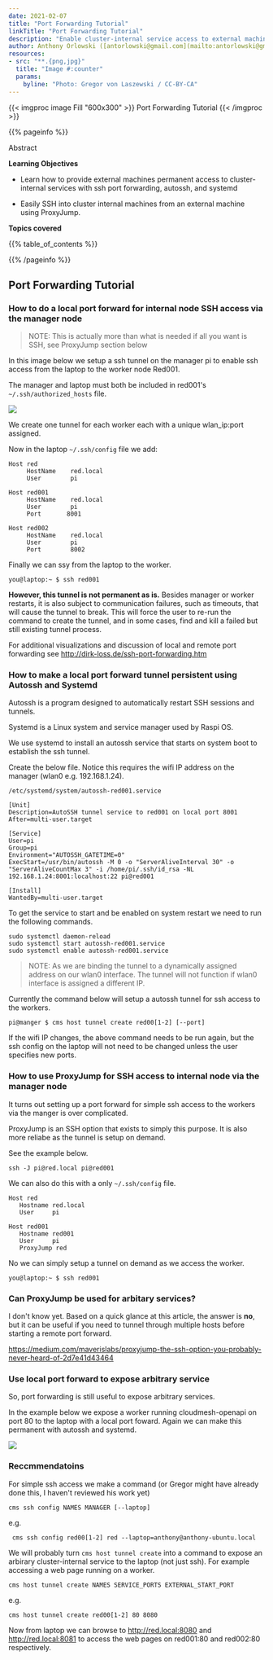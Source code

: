 ```yaml
---
date: 2021-02-07
title: "Port Forwarding Tutorial"
linkTitle: "Port Forwarding Tutorial"
description: "Enable cluster-internal service access to external machines"
author: Anthony Orlowski ([antorlowski@gmail.com](mailto:antorlowski@gmail.com))
resources:
- src: "**.{png,jpg}"
  title: "Image #:counter"
  params:
    byline: "Photo: Gregor von Laszewski / CC-BY-CA"
---
```


{{< imgproc image Fill "600x300" >}}
Port Forwarding Tutorial
{{< /imgproc >}}


{{% pageinfo %}}

Abstract

**Learning Objectives**

* Learn how to provide external machines permanent access to cluster-internal 
  services with ssh port forwarding, autossh, and systemd
  
* Easily SSH into cluster internal machines from an external machine using 
  ProxyJump.
  
**Topics covered**

{{% table_of_contents %}}

{{% /pageinfo %}}


## Port Forwarding Tutorial

### How to do a local port forward for internal node SSH access via the manager node

> NOTE: This is actually more than what is needed if all you want is SSH, see ProxyJump section below

In this image below we setup a ssh tunnel on the manager pi to enable ssh access from the laptop to the worker node Red001. 

The manager and laptop must both be included in red001's `~/.ssh/authorized_hosts` file.

![](https://github.com/cloudmesh/cloudmesh-pi-cluster/raw/main/images/ssh-port-forward.PNG)

We create one tunnel for each worker each with a unique wlan_ip:port assigned.

Now in the laptop `~/.ssh/config` file we add:

```
Host red
     HostName    red.local
     User        pi

Host red001
     HostName    red.local
     User        pi
     Port       8001

Host red002
     HostName    red.local
     User        pi
     Port        8002
```

Finally we can ssy from the laptop to the worker.

```
you@laptop:~ $ ssh red001
```

**However, this tunnel is not permanent as is.** Besides manager or worker restarts, it is also subject to communication failures, such as timeouts, that will cause the tunnel to break. This will force the user to re-run the command to create the tunnel, and in some cases, find and kill a failed but still existing tunnel process. 

For additional visualizations and discussion of local and remote port forwarding see <http://dirk-loss.de/ssh-port-forwarding.htm>

### How to make a local port forward tunnel persistent using Autossh and Systemd

Autossh is a program designed to automatically restart SSH sessions and tunnels.

Systemd is a Linux system and service manager used by Raspi OS.

We use systemd to install an autossh service that starts on system boot to establish the ssh tunnel.

Create the below file. Notice this requires the wifi IP address on the manager (wlan0 e.g. 192.168.1.24).

`/etc/systemd/system/autossh-red001.service`

```
[Unit]
Description=AutoSSH tunnel service to red001 on local port 8001
After=multi-user.target

[Service]
User=pi
Group=pi
Environment="AUTOSSH_GATETIME=0"
ExecStart=/usr/bin/autossh -M 0 -o "ServerAliveInterval 30" -o "ServerAliveCountMax 3" -i /home/pi/.ssh/id_rsa -NL 192.168.1.24:8001:localhost:22 pi@red001

[Install]
WantedBy=multi-user.target
```

To get the service to start and be enabled on system restart we need to run the following commands.

```
sudo systemctl daemon-reload
sudo systemctl start autossh-red001.service
sudo systemctl enable autossh-red001.service
```

> NOTE: As we are binding the tunnel to a dynamically assigned address on our wlan0 interface. The tunnel will not function if wlan0 interface is assigned a different IP.

Currently the command below will setup a autossh tunnel for ssh access to the workers.

```
pi@manger $ cms host tunnel create red00[1-2] [--port]
```
If the wifi IP changes, the above command needs to be run again, but the ssh config on the laptop will not need to be changed unless the user specifies new ports.


### How to use ProxyJump for SSH access to internal node via the manager node

It turns out setting up a port forward for simple ssh access to the workers via the manger is over complicated.

ProxyJump is an SSH option that exists to simply this purpose. It is also more reliabe as the tunnel is setup on demand.

See the example below.

```
ssh -J pi@red.local pi@red001
```

We can also do this with a only `~/.ssh/config` file.

```
Host red
   Hostname red.local
   User	    pi
   
Host red001
   Hostname red001
   User	    pi
   ProxyJump red
```

No we can simply setup a tunnel on demand as we access the worker.


```
you@laptop:~ $ ssh red001
```

### Can ProxyJump be used for arbitary services?

I don't know yet. Based on a quick glance at this article, the answer is **no**, but it can be useful if you need to tunnel through multiple hosts before starting a remote port forward.

<https://medium.com/maverislabs/proxyjump-the-ssh-option-you-probably-never-heard-of-2d7e41d43464>

### Use local port forward to expose arbitrary service

So, port forwarding is still useful to expose arbitrary services.

In the example below we expose a worker running cloudmesh-openapi on port 80 to the laptop with a local port foward. Again we can make this permanent with autossh and systemd.

![](https://github.com/cloudmesh/cloudmesh-pi-cluster/raw/main/images/web-port-forward.PNG)

### Reccmmendatoins

For simple ssh access we make a command (or Gregor might have already done this, I haven't reviewed his work yet)

```
cms ssh config NAMES MANAGER [--laptop]
```

e.g.

```
 cms ssh config red00[1-2] red --laptop=anthony@anthony-ubuntu.local
```
We will probably turn `cms host tunnel create` into a command to expose an arbirary cluster-internal service to the laptop (not just ssh). For example accessing a web page running on a worker.

```
cms host tunnel create NAMES SERVICE_PORTS EXTERNAL_START_PORT
```

e.g. 

```
cms host tunnel create red00[1-2] 80 8080
```

Now from laptop we can browse to http://red.local:8080 and http://red.local:8081 to access the web pages on red001:80 and red002:80 respectively.